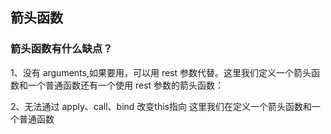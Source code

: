 ## 箭头函数

### 箭头函数有什么缺点？

1、没有 arguments,如果要用，可以用 rest 参数代替。这里我们定义一个箭头函数和一个普通函数还有一个使用 rest 参数的箭头函数：

2、无法通过 apply、call、bind 改变this指向 这里我们在定义一个箭头函数和一个普通函数


